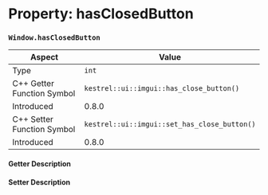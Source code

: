
# Property: hasClosedButton
### `Window.hasClosedButton`

| Aspect | Value |
| --- | --- |
| Type | `int` |
| C++ Getter Function Symbol | `kestrel::ui::imgui::has_close_button()` |
| Introduced | 0.8.0 |
| C++ Setter Function Symbol | `kestrel::ui::imgui::set_has_close_button()` |
| Introduced | 0.8.0 |

#### Getter Description

#### Setter Description

